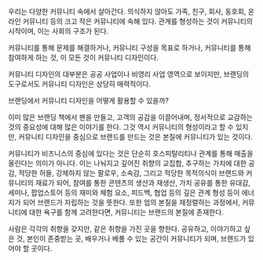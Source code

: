 
우리는 다양한 커뮤니티 속에서 살아간다. 의식하지 않아도 가족, 친구, 회사, 동호회, 온라인 커뮤니티 등의 크고 작은 커뮤니티에 속해 있다. 관계를 형성하는 것이 커뮤니티의 시작이며, 이는 사회의 구조가 된다.

커뮤니티를 통해 문제를 해결하거나, 커뮤니티 구성을 목표로 하거나, 커뮤니티를 통해 참여하게 하는 것, 이 모든 것이 커뮤니티 디자인이다.

커뮤니티 디자인의 대부분은 공공 사업이나 비영리 사업 영역으로 보이지만, 브랜딩의 도구로서도 커뮤니티 디자인은 상당히 매력적이다.

브랜딩에서 커뮤니티 디자인을 어떻게 활용할 수 있을까?

이미 많은 브랜딩 책에서 팬을 만들고, 고객의 공감을 이끌어내며, 정서적으로 교감하는 것의 중요성에 대해 많은 이야기를 한다. 그것 역시 커뮤니티의 형성이라고 할 수 있지만, 커뮤니티 디자인을 중심으로 브랜드를 만드는 것은 본질에 커뮤니티가 있는 것이다.

커뮤니티가 비즈니스의 중심에 있다는 것은 단순히 호스피탈리티나 관계를 통해 매출을 올린다는 의미가 아니다. 이는 나눠지고 깊어진 취향의 교집합, 추구하는 가치에 대한 공감, 적당한 허들, 강제하지 않는 팔로우, 소속감, 그리고 적당한 목적의식이 브랜드와 커뮤니티의 재료가 되어, 참여를 통한 콘텐츠의 생산과 재생산, 가치 공유를 통한 유대감, 세미나, 팝업스토어 등의 재미와 체험 요소, 피드백, 협업 등의 깊은 관계 형성 등이 에너지가 되어 브랜드가 자립하는 것을 뜻한다. 또한 업의 본질을 재정렬하는 과정에서, 커뮤니티에 대한 욕구를 함께 고려한다면, 커뮤니티는 브랜드의 본질에 존재한다.

사람은 각각의 취향을 갖지만, 같은 취향을 가진 곳을 향한다. 공유하고, 이야기하고 싶은 것, 본인이 존중받는 곳, 배우거나 베풀 수 있는 공간이 커뮤니티가 되며, 브랜드가 있어야 할 곳이다.
